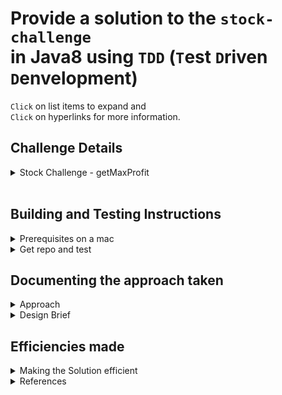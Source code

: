 # Provide a solution to the `stock-challenge`<br/> in Java8 using `TDD` (`T`est `D`riven `D`envelopment)

`Click` on list items to expand and<br/>
`Click` on hyperlinks for more information.

## Challenge Details

<details><summary>Stock Challenge - getMaxProfit</summary>
<br/>
This technical challenge is as much about clean, simple solution and code as it is about problem solving.
<br/>
<br/>
Suppose we could access yesterday's stock prices as a list, where:
<br/>
<br/>
The indices are the time in minutes past trade opening time, which was 10:00am local time.
The values are the price in dollars of the stock at that time.

So if the stock cost `$5` at `11:00am`, `stock_prices_yesterday[60] = 5`.

<br/>
Write an efficient function that takes an array of stock prices and returns the best profit could have been made from 1 purchase and 1 sale of 1 stock.

For example:

```java
int[] stockPrices = {10, 7, 5, 8, 11, 9};

Assert.assertEquals (6, getMaxProfit(stockPrices)); // returns 6 (buy at $5 sell at $11)
```

You must buy before you sell. You may not buy and sell in the same time step (at least 1 minute must pass).

Expectations

- Implement a solution in Java.
- Prove it works by creating unit tests that test the possible scenarios that the numbers could present.
- Include any comments that you think will be relevant to provide any context around the approach taken / solution developed.

</details>
<br/>

## Building and Testing Instructions

<details><summary>Prerequisites on a mac</summary>
<br/>

- Java 8 sdk
- Maven 3

```bash
$ java -version
java version "1.8.0_251"
Java(TM) SE Runtime Environment (build 1.8.0_251-b08)
Java HotSpot(TM) 64-Bit Server VM (build 25.251-b08, mixed mode)

$ export JAVA_HOME=`/usr/libexec/java_home -v "1.8*"`

$ mvn -v
Apache Maven 3.6.3 (cecedd343002696d0abb50b32b541b8a6ba2883f)
Maven home: /usr/local/Cellar/maven/3.6.3_1/libexec
Java version: 1.8.0_261, vendor: Oracle Corporation, runtime: /Library/Java/JavaVirtualMachines/jdk1.8.0_261.jdk/Contents/Home/jre
Default locale: en_AU, platform encoding: UTF-8
OS name: "mac os x", version: "10.15.4", arch: "x86_64", family: "mac"
```

- References
  - [Download latest java 8 sdk (jdk-8u261-macosx-x64.dmg)](https://www.oracle.com/au/java/technologies/javase/javase-jdk8-downloads.html)
  - [Installing Apache Maven](https://maven.apache.org/install.html)

</details>

<details><summary>Get repo and test</summary>

- Clone repository
- Maven package to build, package and test

```bash
$ git clone https://github.com/shawfire/stock-challenge.git

$ cd stock-challenge

$ mvn test
[INFO] Scanning for projects...
[INFO]
[INFO] ----------------< net.shawfire.stocks:stock-challenge >-----------------
[INFO] Building stock-challenge 1.0
[INFO] --------------------------------[ jar ]---------------------------------
[INFO]
[INFO] --- maven-resources-plugin:2.6:resources (default-resources) @ stock-challenge ---
[INFO] Using 'UTF-8' encoding to copy filtered resources.
[INFO] Copying 2 resources
[INFO]
[INFO] --- maven-compiler-plugin:3.8.1:compile (default-compile) @ stock-challenge ---
[INFO] Nothing to compile - all classes are up to date
[INFO]
[INFO] --- maven-resources-plugin:2.6:testResources (default-testResources) @ stock-challenge ---
[INFO] Using 'UTF-8' encoding to copy filtered resources.
[INFO] Copying 2 resources
[INFO]
[INFO] --- maven-compiler-plugin:3.8.1:testCompile (default-testCompile) @ stock-challenge ---
[INFO] Nothing to compile - all classes are up to date
[INFO]
[INFO] --- maven-surefire-plugin:2.12.4:test (default-test) @ stock-challenge ---
[INFO] Surefire report directory: /Users/johnshaw/dev/stock-challenge/target/surefire-reports

-------------------------------------------------------
 T E S T S
-------------------------------------------------------
Running net.shawfire.stocks.StockUtilsTest
getMaxProfit time for 0.1M data set: PT0.002039S
Tests run: 9, Failures: 0, Errors: 0, Skipped: 0, Time elapsed: 0.083 sec

Results :

Tests run: 9, Failures: 0, Errors: 0, Skipped: 0

[INFO] ------------------------------------------------------------------------
[INFO] BUILD SUCCESS
[INFO] ------------------------------------------------------------------------
[INFO] Total time:  1.275 s
[INFO] Finished at: 2020-09-14T07:13:07+10:00
[INFO] ------------------------------------------------------------------------
```

</details>

## Documenting the approach taken

<details><summary>Approach</summary>

- Used a `TDD` (`T`est `D`riven `D`esign) Approach within IntelliJ IDEA
- Used `Java 8` and `Junit 4`
- Used Maven directory structure and a `pom.xml` to support command line build and test.
- Each feature and capability has a corresponding test due to the `TDD` approach that has been followed.
</details>

<details><summary>Design Brief</summary>

Find the maximum profit given a list of consecutive stock prices.

- Each element in the stockPrices array represents the dollar value at 10am plus the index value.
- The profit can only be calculated when the buy and sell are separated by more than one minute.
- The profit can't be calculated from consecutive stock prices.
- There must be a minimum of 3 values in the array in order to calculate a profit.

</details>

## Efficiencies made

<details><summary>Making the Solution efficient</summary>

- By finding the next buy stockPrice that is less than the last stockPrice used to calculate the last maxProfit. The efficiency gained was a timing of 0.059 seconds
  as apposed to 4.454 seconds for the initial version for a data set of 100,000 prices.
- By finding the next sell price that is higher than the last stockPrice used to calculate the last maxProfit. The efficiency gained was a timing of 0.0254 seconds as apposed to the above timing on a set of 100,000 prices.
- By reusing the maxSalePrice while it is still current when the maxBuyPrice has changed. The efficiency gained was a timing of 0.0025 seconds as apposed to the above timing on a set of 100,000 prices.

</details>

<details><summary>References</summary>

- [junit4 docs](https://junit.org/junit4/)
</details>
